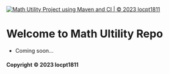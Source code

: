[![Math Utility Project using Maven and CI | © 2023 locpt1811](https://github.com/locpt1811/math-util-mvn/actions/workflows/math-util-ci.yml/badge.svg)](https://github.com/locpt1811/math-util-mvn/actions/workflows/math-util-ci.yml)

# Welcome to Math Ultility Repo

* Coming soon...

#### Copyright &#169; 2023 locpt1811